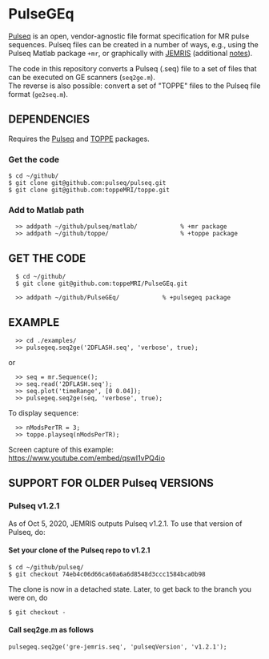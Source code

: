 # PulseGEq

[Pulseq](http://pulseq.github.io/) 
is an open, vendor-agnostic file format specification for MR pulse sequences.
Pulseq files can be created in a number of ways, e.g., using the Pulseq Matlab package `+mr`, or graphically with 
[JEMRIS](http://jemris.org/) 
(additional [notes](JEMRIS.md)).

The code in this repository converts a Pulseq (.seq) file to a set of files that can be executed on GE scanners (`seq2ge.m`).  
The reverse is also possible: convert a set of "TOPPE" files to the Pulseq file format (`ge2seq.m`).


## DEPENDENCIES

Requires the 
[Pulseq](http://pulseq.github.io/)
and
[TOPPE](https://toppemri.github.io/)
packages.

### Get the code
```
$ cd ~/github/
$ git clone git@github.com:pulseq/pulseq.git
$ git clone git@github.com:toppeMRI/toppe.git
```

### Add to Matlab path
```
  >> addpath ~/github/pulseq/matlab/            % +mr package
  >> addpath ~/github/toppe/                    % +toppe package
```


## GET THE CODE

```
  $ cd ~/github/
  $ git clone git@github.com:toppeMRI/PulseGEq.git
```

```
  >> addpath ~/github/PulseGEq/            % +pulsegeq package
```



## EXAMPLE

```
  >> cd ./examples/
  >> pulsegeq.seq2ge('2DFLASH.seq', 'verbose', true);
```
or
```
  >> seq = mr.Sequence();
  >> seq.read('2DFLASH.seq');
  >> seq.plot('timeRange', [0 0.04]);
  >> pulsegeq.seq2ge(seq, 'verbose', true);
```

To display sequence:
```
  >> nModsPerTR = 3;
  >> toppe.playseq(nModsPerTR);

```

Screen capture of this example: https://www.youtube.com/embed/qswI1vPQ4io


## SUPPORT FOR OLDER Pulseq VERSIONS


### Pulseq v1.2.1

As of Oct 5, 2020, JEMRIS outputs Pulseq v1.2.1.
To use that version of Pulseq, do:


#### Set your clone of the Pulseq repo to v1.2.1

```
$ cd ~/github/pulseq/
$ git checkout 74eb4c06d66ca60a6a6d8548d3ccc1584bca0b98
```
The clone is now in a detached state. Later, to get back to the branch you were on, do
```
$ git checkout -
```

#### Call seq2ge.m as follows
```
pulsegeq.seq2ge('gre-jemris.seq', 'pulseqVersion', 'v1.2.1');
```
